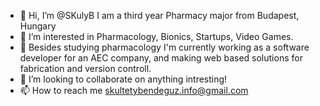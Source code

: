- 👋 Hi, I’m @SKulyB I am a third year Pharmacy major from Budapest, Hungary
- 👀 I’m interested in Pharmacology, Bionics, Startups, Video Games. 
- 🌱 Besides studying pharmacology I'm currently working as a software developer for an AEC company, and making web based solutions for fabrication and version controll.
- 💞️ I’m looking to collaborate on anything intresting!
- 📫 How to reach me skultetybendeguz.info@gmail.com

<!---
SKulyB/SKulyB is a ✨ special ✨ repository because its `README.md` (this file) appears on your GitHub profile.
You can click the Preview link to take a look at your changes.
--->
